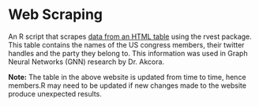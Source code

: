# Web Scraping

An R script that scrapes [data from an HTML table](https://pressgallery.house.gov/member-data/members-official-twitter-handles) using the rvest package. This table contains the names of the US congress members, their twitter handles and the party they belong to. This information was used in Graph Neural Networks (GNN) research by Dr. Akcora.

**Note:** The table in the above website is updated from time to time, hence members.R may need to be updated if new changes made to the website produce unexpected results.
